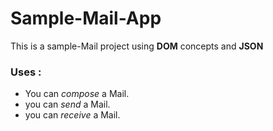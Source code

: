 # Sample-Mail-App

This is a sample-Mail project using **DOM** concepts and **JSON**
### Uses :
* You can *compose* a Mail.
* you can *send* a Mail.
* you can *receive* a Mail.
